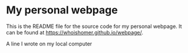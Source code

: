 # My personal webpage

This is the README file for the source code for my personal webpage. It can be found at <https://whoishomer.github.io/webpage/>.  

A line I wrote on my local computer
